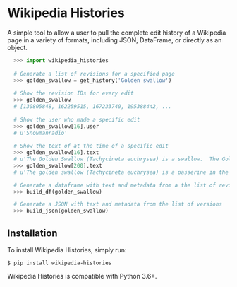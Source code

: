 # Wikipedia Histories

A simple tool to allow a user to pull the complete edit history of a Wikipedia page in a variety of formats, including JSON, DataFrame, or directly as an object.

```python
  >>> import wikipedia_histories
  
  # Generate a list of revisions for a specified page
  >>> golden_swallow = get_history('Golden swallow')
  
  # Show the revision IDs for every edit
  >>> golden_swallow
  # [130805848, 162259515, 167233740, 195388442, ...
  
  # Show the user who made a specific edit
  >>> golden_swallow[16].user
  # u'Snowmanradio'
  
  # Show the text of at the time of a specific edit
  >>> golden_swallow[16].text
  # u'The Golden Swallow (Tachycineta euchrysea) is a swallow.  The Golden Swallow formerly'...
  >>> golden_swallow[200].text
  # u'The golden swallow (Tachycineta euchrysea) is a passerine in the swallow family'...

  # Generate a dataframe with text and metadata from a the list of revisions
  >>> build_df(golden_swallow)

  # Generate a JSON with text and metadata from the list of versions
  >>> build_json(golden_swallow)
```


## Installation

To install Wikipedia Histories, simply run:

``$ pip install wikipedia-histories``

Wikipedia Histories is compatible with Python 3.6+.